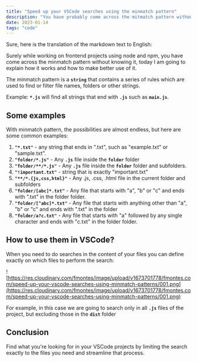 ```yaml
---
title: "Speed up your VSCode searches using the minmatch pattern"
description: "You have probably come across the mitmatch pattern without knowing it, today I will explain how it works and how to get the best out of it."
date: 2023-01-14
tags: "code"
---
```



Sure, here is the translation of the markdown text to English:

Surely while working on frontend projects using node and npm, you have come across the minmatch pattern without knowing it, today I am going to explain how it works and how to make better use of it.

The minmatch pattern is a **`string`** that contains a series of rules which are used to find or filter file names, folders or other strings.

Example: **`*.js`** will find all strings that end with **`.js`** such as **`main.js`**.

## **Some examples**

With minmatch pattern, the possibilities are almost endless, but here are some common examples:

1. **`"*.txt"`** - any string that ends in ".txt", such as "example.txt" or "sample.txt".
2. **`"folder/*.js"`** - Any **`.js`** file inside the **`folder`** folder
3. **`"folder/**/*.js"`** - Any **`.js`** file inside the **`folder`** folder and subfolders.
4. **`"!important.txt"`** - string that is exactly "important.txt"
5. **`"**/*.{js,css,html}"`** - Any .js, .css, .html file in the current folder and subfolders
6. **`"folder/[abc]*.txt"`** - Any file that starts with "a", "b" or "c" and ends with ".txt" in the folder folder.
7. **`"folder/[^abc]*.txt"`** - Any file that starts with anything other than "a", "b" or "c" and ends with ".txt" in the folder
8. **`"folder/a?c.txt"`** - Any file that starts with "a" followed by any single character and ends with "c.txt" in the folder folder.

## **How to use them in VSCode?**

When you need to do searches in the content of your files you can define exactly on which files to perform the search:

![https://res.cloudinary.com/fmontes/image/upload/v1673701778/fmontes.com/speed-up-your-vscode-searches-using-minmatch-patterns/001.png](https://res.cloudinary.com/fmontes/image/upload/v1673701778/fmontes.com/speed-up-your-vscode-searches-using-minmatch-patterns/001.png)

For example, in this case we are going to search only in all **`.js`** files of the project, but excluding those in the **`dist`** folder

## **Conclusion**

Find what you're looking for in your VSCode projects by limiting the search exactly to the files you need and streamline that process.